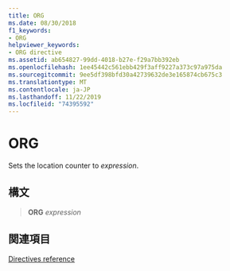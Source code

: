 ```yaml
---
title: ORG
ms.date: 08/30/2018
f1_keywords:
- ORG
helpviewer_keywords:
- ORG directive
ms.assetid: ab654827-99dd-4018-b27e-f29a7bb392eb
ms.openlocfilehash: 1ee45442c561ebb429f3aff9227a373c97a975da
ms.sourcegitcommit: 9ee5df398bfd30a42739632de3e165874cb675c3
ms.translationtype: MT
ms.contentlocale: ja-JP
ms.lasthandoff: 11/22/2019
ms.locfileid: "74395592"
---
```

# <a name="org"></a>ORG

Sets the location counter to *expression*.

## <a name="syntax"></a>構文

> **ORG** *expression*

## <a name="see-also"></a>関連項目

[Directives reference](directives-reference.md)
